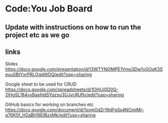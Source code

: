 # Code:You Job Board

## Update with instructions on how to run the project etc as we go 

## links 

Slides 
https://docs.google.com/presentation/d/13WTYN0lMPE1Vmo3Dw1vGOsK3SeuuSBtYxrPRLOgdWDQ/edit?usp=sharing

Google sheet to be used for CRUD 
https://docs.google.com/spreadsheets/d/1OHIJj0D0Q-2lHgSL184vxBaxhIdSYqzso3UJvcRUflo/edit?usp=sharing

GitHub basics for working on branches etc
https://docs.google.com/document/d/1sxmOdZr19dFgSs4NCmIMr-q76K5f_H2aBh16EIBzsMk/edit?usp=sharing
